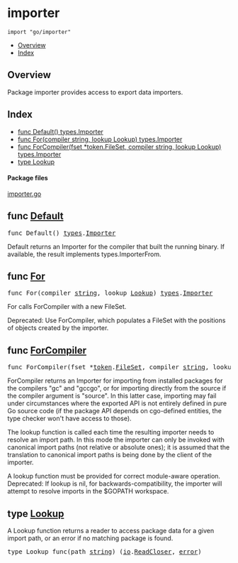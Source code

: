 

# importer
`import "go/importer"`

* [Overview](#pkg-overview)
* [Index](#pkg-index)

## <a id="pkg-overview">Overview</a>
Package importer provides access to export data importers.




## <a id="pkg-index">Index</a>
* [func Default() types.Importer](#Default)
* [func For(compiler string, lookup Lookup) types.Importer](#For)
* [func ForCompiler(fset *token.FileSet, compiler string, lookup Lookup) types.Importer](#ForCompiler)
* [type Lookup](#Lookup)




#### <a id="pkg-files">Package files</a>
[importer.go](https://golang.org/src/go/importer/importer.go) 






## <a id="Default">func</a> [Default](https://golang.org/src/go/importer/importer.go?s=2726:2755#L72)
<pre>func Default() <a href="/pkg/go/types/">types</a>.<a href="/pkg/go/types/#Importer">Importer</a></pre>
Default returns an Importer for the compiler that built the running binary.
If available, the result implements types.ImporterFrom.



## <a id="For">func</a> [For](https://golang.org/src/go/importer/importer.go?s=2469:2524#L66)
<pre>func For(compiler <a href="/pkg/builtin/#string">string</a>, lookup <a href="#Lookup">Lookup</a>) <a href="/pkg/go/types/">types</a>.<a href="/pkg/go/types/#Importer">Importer</a></pre>
For calls ForCompiler with a new FileSet.

Deprecated: Use ForCompiler, which populates a FileSet
with the positions of objects created by the importer.



## <a id="ForCompiler">func</a> [ForCompiler](https://golang.org/src/go/importer/importer.go?s=1551:1635#L30)
<pre>func ForCompiler(fset *<a href="/pkg/go/token/">token</a>.<a href="/pkg/go/token/#FileSet">FileSet</a>, compiler <a href="/pkg/builtin/#string">string</a>, lookup <a href="#Lookup">Lookup</a>) <a href="/pkg/go/types/">types</a>.<a href="/pkg/go/types/#Importer">Importer</a></pre>
ForCompiler returns an Importer for importing from installed packages
for the compilers "gc" and "gccgo", or for importing directly
from the source if the compiler argument is "source". In this
latter case, importing may fail under circumstances where the
exported API is not entirely defined in pure Go source code
(if the package API depends on cgo-defined entities, the type
checker won't have access to those).

The lookup function is called each time the resulting importer needs
to resolve an import path. In this mode the importer can only be
invoked with canonical import paths (not relative or absolute ones);
it is assumed that the translation to canonical import paths is being
done by the client of the importer.

A lookup function must be provided for correct module-aware operation.
Deprecated: If lookup is nil, for backwards-compatibility, the importer
will attempt to resolve imports in the $GOPATH workspace.





## <a id="Lookup">type</a> [Lookup](https://golang.org/src/go/importer/importer.go?s=521:573#L11)
A Lookup function returns a reader to access package data for
a given import path, or an error if no matching package is found.


<pre>type Lookup func(path <a href="/pkg/builtin/#string">string</a>) (<a href="/pkg/io/">io</a>.<a href="/pkg/io/#ReadCloser">ReadCloser</a>, <a href="/pkg/builtin/#error">error</a>)</pre>















